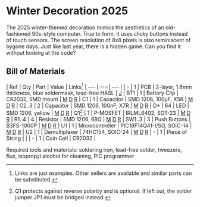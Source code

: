 # Winter Decoration 2025

The 2025 winter-themed decoration mimics the aesthetics of an old-fashioned 90s-style computer. True to form, it uses clicky buttons instead of touch sensors. The screen resolution of 8x8 pixels is also reminiscent of bygone days. Just like last year, there is a hidden game. Can you find it without looking at the code?

## Bill of Materials

| Ref | Qty | Part | Value | Links[^links]
| --- | ---:| --- |
| - | 1 | PCB | 2-layer, 1.6mm thickness, blue soldermask, lead-free HASL | [J](https://jlcpcb.com/)
| BT1 | 1 | Battery Clip | CR2032, SMD mount | [M](https://mouser.com/ProductDetail/?qs=sGAEpiMZZMvxqoKe%252BDjhrhkd9JgmX6KPIe2Fc6FHFcOAlHTLYwGDJA%3D%3D) [D](https://www.digikey.com/en/products/detail/te-connectivity-linx/BAT-HLD-003-SMT-TR/14301788?s=N4IgTCBcDaIEIEEAqBaAEgGQCIoAy4GYUBlAWVSQCUQBdAXyA) [R](https://www.reichelt.de/shop/produkt/knopfzellenclip_fuer_20_mm_smd-56574)
| C1 | 1 | Capacitor | SMD 1206, 100µF, X5R | [M](https://mouser.com/ProductDetail/?qs=pUKx8fyJudDzdyEEakAKPA%3D%3D) [D](https://www.digikey.com/en/products/detail/murata-electronics/GRM31CR60J107KEA8L/16286000?s=N4IgTCBcDaIOICUCyBmAjAYQQNgAwCk1cB2AaQFEBBADgBkQBdAXyA) [R](https://www.reichelt.de/shop/produkt/mlcc_1206_100_f_6_3_v_-10_x5r-409219)
| C2..3 | 2 | Capacitor | SMD 1206, 100nF, X7R | [M](https://mouser.com/ProductDetail/?qs=Jm2GQyTW%2Fbgjukwx9JJFzw%3D%3D) [D](https://www.digikey.com/en/products/detail/kyocera-avx/KGM31DR72A104KU/563639?s=N4IgTCBcDaIIxgAwDY4GE6ICwGkCCAKmHiALoC%2BQA) [R](https://www.reichelt.de/shop/produkt/mlcc_1206_100_nf_100_v_-10_x7r-409241)
| D* | 64 | LED | SMD 1206, yellow | [M](https://mouser.com/ProductDetail/?qs=sGAEpiMZZMv0DJfhVcWlK%252BdbpgZMtcHOeXAaxJ3bARo%3D) [D](https://www.digikey.com/en/products/detail/liteon/LTST-C150YKT/269217?s=N4IgTCBcDaIDIBUDKCC0BhAjAVgAwE0BpBEAXQF8g) [R](https://www.reichelt.de/shop/produkt/led_smd_1206_gelb_150_mcd_120_-361548)
| Q1[^polprot] | 1 | P-MOSFET | IRLML6402, SOT-23 | [M](https://mouser.com/ProductDetail/?qs=9%252BKlkBgLFf0HuZuONx2Ewg%3D%3D) [D](https://www.digikey.com/en/products/detail/infineon-technologies/IRLML6402TRPBF/811437) [R](https://www.reichelt.de/shop/produkt/mosfet_p-ch_-20v_-3_7a_0_065r_sot-23-108743)
| R1..4 | 4 | Resistor | SMD 1206, 68Ω | [M](https://mouser.com/ProductDetail/?qs=CteSnpDdeuDJTICysoGhNw%3D%3D) [D](https://www.digikey.com/en/products/detail/yageo/RC1206JR-0768RL/729330?s=N4IgTCBcDaIEoGECMYAMA2AUnAtKg7OgBxwAyIAugL5A) [R](https://www.reichelt.de/shop/produkt/smd-widerstand_1206_68_ohm_250_mw_5_-18364)
| SW1..3 | 3 | Push Buttons | B3FS-1000P | [M](https://mouser.com/ProductDetail/?qs=ImaqFqjHA4k6odVF2%2FXWpQ%3D%3D) [D](https://www.digikey.com/en/products/detail/omron-electronics-inc-emc-div/B3FS-1000P/277812?s=N4IgTCBcDaIEYGYBmBnAtARgAw4A4gF0BfIA) [R](https://www.reichelt.de/shop/produkt/taster_smd_1_schliesser_no_-243056)
| U1 | 1 | Microcontroller | PIC18F14Q41-I/SO, SOIC-14 | [M](https://mouser.com/ProductDetail/?qs=W%2FMpXkg%252BdQ5jNCMT7LkJWg%3D%3D) [D](https://www.digikey.com/en/products/detail/microchip-technology/PIC18F14Q41-I-SO/13415037?s=N4IgTCBcDaIA4EsDGBGAHAMxQFgI7ZQFoEB6AZwHsQBdAXyA) [R](https://www.reichelt.de/shop/produkt/8-bit-picmicro_mikrocontroller_16_kb_64_mhz_so-20-311092)
| U2 | 1 | Demultiplexer | 74HC154, SOIC-24 | [M](https://mouser.com/ProductDetail/?qs=YxwvVplHM%2FnR3vJab0%252BPQw%3D%3D) [D](https://www.digikey.com/en/products/detail/texas-instruments/CD74HC154M96/1506686) [R](https://www.reichelt.de/de/de/shop/produkt/decoder_4_to_16_2_6_v_so-24-18644)
| - | 1 | Piece of String | |
| - | 1 | Coin Cell | CR2032 |

[^links]: Links are just examples. Other sellers are available and similar parts can be substituted.  
[^polprot]: Q1 protects against reverse polarity and is optional. If left out, the solder jumper JP1 must be bridged instead. 

Required tools and materials: soldering iron, lead-free solder, tweezers, flux, isopropyl alcohol for cleaning, PIC programmer
